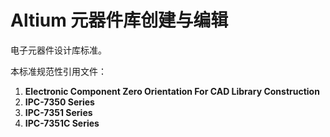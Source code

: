# Altium 元器件库创建与编辑

电子元器件设计库标准。

本标准规范性引用文件：

1. **Electronic Component Zero Orientation For CAD Library Construction**
2. **IPC-7350 Series**
3. **IPC-7351 Series**
4. **IPC-7351C Series**

